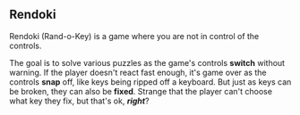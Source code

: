 ## Rendoki

Rendoki (Rand-o-Key) is a game where you are not in control of the controls. 

The goal is to solve various puzzles as the game's controls **switch** without warning. If the player doesn't react fast enough,
it's game over as the controls **snap** off, like keys being ripped off a keyboard. But just as keys can be broken, they can also
be **fixed**. Strange that the player can't choose what key they fix, but that's ok, ***right***?

